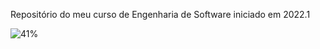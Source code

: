 Repositório do meu curso de Engenharia de Software iniciado em 2022.1

![41%](https://progress-bar.xyz/41/?title=Progresso+no+curso:)
